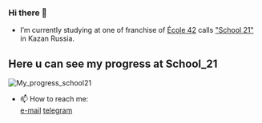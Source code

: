 <!--
**VukolRo/VukolRo** is a ✨ _special_ ✨ repository because its `README.md` (this file) appears on your GitHub profile.

Here are some ideas to get you started:

- 🔭 I’m currently working on ...
- 🌱 I’m currently learning ...
- 👯 I’m looking to collaborate on ...
- 🤔 I’m looking for help with ...
- 💬 Ask me about ...
- 📫 How to reach me: ...
- 😄 Pronouns: ...
- ⚡ Fun fact: ...
-->

### Hi there 👋
- I’m currently studying at one of franchise of [École 42](https://en.wikipedia.org/wiki/42_(school)) calls ["School 21"](https://21-school.ru/) in Kazan Russia.

## Here u can see my progress at School_21
  ![My_progress_school21](https://badge42.herokuapp.com/api/stats/shavok)
  
  
- 📫 How to reach me:    
  [e-mail](mailto:vukolov.rodion@mail.ru) [telegram](https://t.me/moio_imya)
